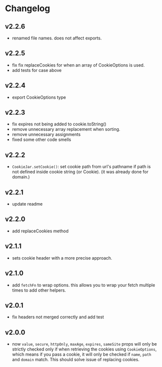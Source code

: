 
# Changelog

## v2.2.6

- renamed file names. does not affect exports.

## v2.2.5

- fix fix replaceCookies for when an array of CookieOptions is used.
- add tests for case above

## v2.2.4

- export CookieOptions type

## v2.2.3

- fix expires not being added to cookie.toString()
- remove unnecessary array replacement when sorting.
- remove unnecessary assignments
- fixed some other code smells

## v2.2.2

- `CookieJar.setCookie()`: set cookie path from url's pathname if path is not defined inside cookie string (or Cookie). (it was already done for domain.)

## v2.2.1

- update readme

## v2.2.0

- add replaceCookies method

## v2.1.1

- sets cookie header with a more precise approach.

## v2.1.0

- add `fetchFn` to wrap options. this allows you to wrap your fetch multiple times to add other helpers.

## v2.0.1

- fix headers not merged correctly and add test

## v2.0.0

- now `value`, `secure`, `httpOnly`, `maxAge`, `expires`, `sameSite` props will only be strictly checked only if
  when retrieving the cookies using `CookieOptions`, which means if you pass a cookie,
  it will only be checked if `name`, `path` and `domain` match. This should solve issue of replacing cookies.
